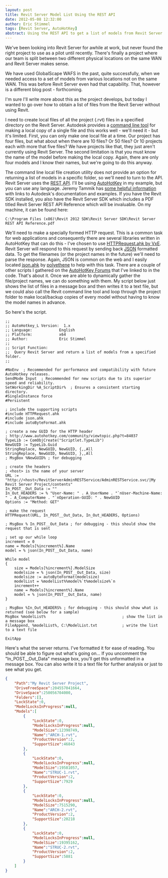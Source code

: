 ```yaml
---
layout: post
title: Revit Server Model List Using the REST API 
date: 2012-05-08 12:32:00 
author: Eric Stimmel  
tags: [Revit Server, AutoHotKey]
abstract: Using the REST API to get a list of models from Revit Server.
---
```


We've been looking into Revit Server for awhile at work, but never found the right project to use as a pilot until recently. There's finally a project where our team is split between two different physical locations on the same WAN and Revit Server makes sense. 

We have used GlobalScape WAFS in the past, quite successfully, when we needed access to a set of models from various locations not on the same WAN. This was before Revit Server even had that capability. That, however is a different blog post - forthcoming. 

I'm sure I'll write more about this as the project develops, but today I wanted to go over how to obtain a list of files from the Revit Server without using Revit. 

I need to create local files of all the project (.rvt) files in a specified directory on the Revit Server. Autodesk provides a [command line tool][tool] for making a local copy of a single file and this works well - we'll need it - but it's limited. First, you can only make one local file at a time. Our project has four files, but what about when there are 10 files? Or 50 files? Or 10 projects each with more that five files? We have projects like that, they just aren't currently using Revit Server. The second limitation is that you must know the name of the model before making the local copy. Again, there are only four models and I know their names, but we're going to do this anyway. 

The command line local file creation utility does not provide an option for returning a list of models in a specific folder, so we'll need to turn to the API. Revit Server uses the [REST API][]. I'll be using [AutoHotKey][] in my example, but you can use any language. Jeremy Tammik has [some helpful information][tbc] with links to Autodesk's documentation and examples. If you have the Revit SDK installed, you also have the Revit Server SDK which includes a PDF titled Revit Server REST API Reference which will be invaluable. On my machine, it can be found here: 

```
C:\Program Files (x86)\Revit 2012 SDK\Revit Server SDK\Revit Server REST API Reference.pdf
```

We'll need to make a specially formed HTTP request. This is a common task for web applications and consequently there are several libraries written in AutoHotKey that can do this - I've chosen to use [HTTPRequest.ahk by VxE][httprequest]. Revit Server will respond to this request by sending back [JSON][] formatted data. To get the filenames (or the project names in the future) we'll need to parse the response. Again, JSON is common on the web and I easily located [json.ahk][jsonahk] by [polyethene][] to help with this task. There are a couple of other scripts I gathered on the [AutoHotKey Forums][ahkforum] that I've linked to in the code. That's about it. Once we are able to dynamically gather the file/project names, we can do something with them. My script below just shows the list of files in a message box and then writes it to a text file, but we could also call the Revit command line tool and loop through the project folder to make local/backup copies of every model without having to know the model names in advance.

So here's the script.

```autohotkey
;;
;; AutoHotkey_L Version:  1.x
;; Language:            English
;; Platform:            x64
;; Author:              Eric Stimmel
;;
;; Script Function:
;;	Query Revit Server and return a list of models from a specified folder.
;;

#NoEnv  ; Recommended for performance and compatibility with future AutoHotkey releases.
SendMode Input  ; Recommended for new scripts due to its superior speed and reliability.
SetWorkingDir %A_ScriptDir%  ; Ensures a consistent starting directory.
#SingleInstance force
#Persistent

; include the supporting scripts
#include HTTPRequest.ahk
#include json.ahk
#include autoByteFormat.ahk

; create a new GUID for the HTTP header
; http://www.autohotkey.com/community/viewtopic.php?t=84037
TypeLib := ComObjCreate("Scriptlet.TypeLib")
NewGUID := TypeLib.Guid
StringReplace, NewGUID, NewGUID, {,,All
StringReplace, NewGUID, NewGUID, },,All
; MsgBox %NewGUID% ; for debugging

; create the headers
; <host> is the name of your server
URL := "http://<host>/RevitServerAdminRESTService/AdminRESTService.svc/|My Revit Server Project/contents"
In_POST__Out_Data := ""
In_Out_HEADERS := % "User-Name: " . A_UserName . "`nUser-Machine-Name: " . A_ComputerName . "`nOperation-GUID: " . NewGUID
Options := "Method: GET"

; make the request
HTTPRequest(URL, In_POST__Out_Data, In_Out_HEADERS, Options)

; MsgBox % In_POST__Out_Data ; for debugging - this should show the request that is sent

; set up our while loop
increment = 0
name = Models[%increment%].Name
model = % json(In_POST__Out_Data, name)

While model
{
	size = Models[%increment%].ModelSize
	modelsize = % json(In_POST__Out_Data, size)
	modelsize := autoByteFormat(modelsize)
	modelList = %modelList%%model%`t%modelsize%`n
	increment++
	name = Models[%increment%].Name
	model = % json(In_POST__Out_Data, name)
}

; MsgBox %In_Out_HEADERS% ; for debugging - this should show what is returned (see below for a sample)
MsgBox %modelList% 									; show the list in a message box
FileAppend, %modelList%, C:\ModelList.txt 			; write the list to a text file

ExitApp  
```
	
Here's what the server returns. I've formatted it for ease of reading. You should be able to figure out what's going on... If you uncomment the "In_POST__Out_Data" message box, you'll get this unformatted in a message box. You can also write it to a text file for further analysis or just to see what you get.

```json
{
	"Path":"My Revit Server Project",
	"DriveFreeSpace":204557041664,
	"DriveSpace":250056704000,
	"Folders":[],
	"LockState":0,
	"ModelLocksInProgress":null,
	"Models":[
		{
			"LockState":0,
			"ModelLocksInProgress":null,
			"ModelSize":12398749,
			"Name":"ARCH-1.rvt",
			"ProductVersion":2,
			"SupportSize":46843
		},
		{
			"LockState":0,
			"ModelLocksInProgress":null,
			"ModelSize":19581057,
			"Name":"STRUC-1.rvt",
			"ProductVersion":2,
			"SupportSize":7929
		},
		{
			"LockState":0,
			"ModelLocksInProgress":null,
			"ModelSize":7515290,
			"Name":"ARCH-2.rvt",
			"ProductVersion":2,
			"SupportSize":20218
		},
		{
			"LockState":0,
			"ModelLocksInProgress":null,
			"ModelSize":19395162,
			"Name":"STRUC-2.rvt",
			"ProductVersion":2,
			"SupportSize":5881
		}
	]
}
```

  [tool]: http://wikihelp.autodesk.com/Revit/enu/2012/Help/Revit_Administration_Guide/0002-Revit_Se2/0008-Revit_Se8/0010-Managing10/0024-Revit_Se24  
  [REST API]: http://en.wikipedia.org/wiki/Representational_state_transfer  
  [AutoHotKey]: http://l.autohotkey.net  
  [tbc]: http://thebuildingcoder.typepad.com/blog/2011/11/revit-server-rest-api.html  
  [httprequest]: http://www.autohotkey.com/community/viewtopic.php?t=73040  
  [jsonahk]: http://www.autohotkey.com/community/viewtopic.php?t=34565  
  [polyethene]: http://www.autohotkey.net/~polyethene/  
  [JSON]: http://json.org/  
  [ahkforum]: http://www.autohotkey.com/community/  
    